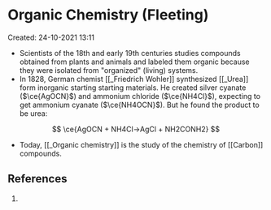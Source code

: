 # Organic Chemistry (Fleeting)
Created: 24-10-2021 13:11

* Scientists of the 18th and early 19th centuries studies compounds obtained from plants and animals and labeled them organic because they were isolated from "organized" (living) systems.
* In 1828, German chemist [[_Friedrich Wohler]] synthesized [[_Urea]] form inorganic starting starting materials. He created silver cyanate ($\ce{AgOCN}$) and ammonium chloride ($\ce{NH4Cl}$), expecting to get ammonium cyanate ($\ce{NH4OCN}$). But he found the product to be urea:

$$
\ce{AgOCN + NH4Cl->AgCl + NH2CONH2}
$$
* Today, [[_Organic chemistry]] is the study of the chemistry of [[Carbon]] compounds.

## References
1. 
